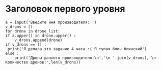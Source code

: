 #  Заголовок первого уровня #

    a = input('Введите имя производителя: ')
    v_drons = []
    for drone in drone_list:
    if a.upper() in drone.upper() :
        v_drons.append(drone)
    if v_drons == [] :
     print('Я делала это задание 4 часа :( Я тупая блин блинский')
    else :
        print('Дроны данного производителя:\n','\n '.join(v_drons),'\n Количество дронов:',len(v_drons))





